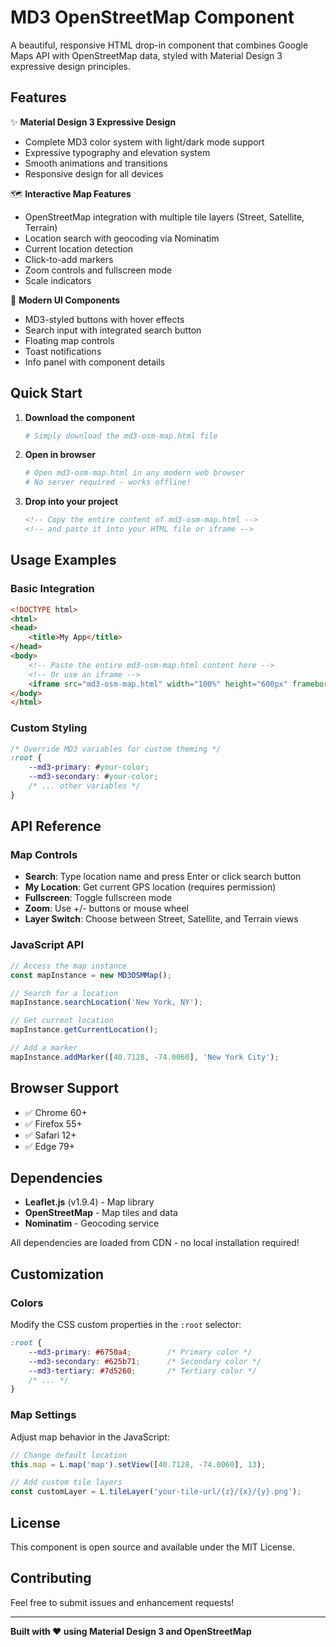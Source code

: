 # MD3 OpenStreetMap Component

A beautiful, responsive HTML drop-in component that combines Google Maps API with OpenStreetMap data, styled with Material Design 3 expressive design principles.

## Features

✨ **Material Design 3 Expressive Design**
- Complete MD3 color system with light/dark mode support
- Expressive typography and elevation system
- Smooth animations and transitions
- Responsive design for all devices

🗺️ **Interactive Map Features**
- OpenStreetMap integration with multiple tile layers (Street, Satellite, Terrain)
- Location search with geocoding via Nominatim
- Current location detection
- Click-to-add markers
- Zoom controls and fullscreen mode
- Scale indicators

🎨 **Modern UI Components**
- MD3-styled buttons with hover effects
- Search input with integrated search button
- Floating map controls
- Toast notifications
- Info panel with component details

## Quick Start

1. **Download the component**
   ```bash
   # Simply download the md3-osm-map.html file
   ```

2. **Open in browser**
   ```bash
   # Open md3-osm-map.html in any modern web browser
   # No server required - works offline!
   ```

3. **Drop into your project**
   ```html
   <!-- Copy the entire content of md3-osm-map.html -->
   <!-- and paste it into your HTML file or iframe -->
   ```

## Usage Examples

### Basic Integration
```html
<!DOCTYPE html>
<html>
<head>
    <title>My App</title>
</head>
<body>
    <!-- Paste the entire md3-osm-map.html content here -->
    <!-- Or use an iframe -->
    <iframe src="md3-osm-map.html" width="100%" height="600px" frameborder="0"></iframe>
</body>
</html>
```

### Custom Styling
```css
/* Override MD3 variables for custom theming */
:root {
    --md3-primary: #your-color;
    --md3-secondary: #your-color;
    /* ... other variables */
}
```

## API Reference

### Map Controls
- **Search**: Type location name and press Enter or click search button
- **My Location**: Get current GPS location (requires permission)
- **Fullscreen**: Toggle fullscreen mode
- **Zoom**: Use +/- buttons or mouse wheel
- **Layer Switch**: Choose between Street, Satellite, and Terrain views

### JavaScript API
```javascript
// Access the map instance
const mapInstance = new MD3OSMMap();

// Search for a location
mapInstance.searchLocation('New York, NY');

// Get current location
mapInstance.getCurrentLocation();

// Add a marker
mapInstance.addMarker([40.7128, -74.0060], 'New York City');
```

## Browser Support

- ✅ Chrome 60+
- ✅ Firefox 55+
- ✅ Safari 12+
- ✅ Edge 79+

## Dependencies

- **Leaflet.js** (v1.9.4) - Map library
- **OpenStreetMap** - Map tiles and data
- **Nominatim** - Geocoding service

All dependencies are loaded from CDN - no local installation required!

## Customization

### Colors
Modify the CSS custom properties in the `:root` selector:
```css
:root {
    --md3-primary: #6750a4;        /* Primary color */
    --md3-secondary: #625b71;      /* Secondary color */
    --md3-tertiary: #7d5260;       /* Tertiary color */
    /* ... */
}
```

### Map Settings
Adjust map behavior in the JavaScript:
```javascript
// Change default location
this.map = L.map('map').setView([40.7128, -74.0060], 13);

// Add custom tile layers
const customLayer = L.tileLayer('your-tile-url/{z}/{x}/{y}.png');
```

## License

This component is open source and available under the MIT License.

## Contributing

Feel free to submit issues and enhancement requests!

---

**Built with ❤️ using Material Design 3 and OpenStreetMap**